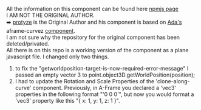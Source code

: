 All the information on this component can be found here [npmjs page](https://www.npmjs.com/package/aframe-curve-component/v/0.1.3)
 <br /> I AM NOT THE ORIGINAL AUTHOR.  
 ➡️ [protyze](https://github.com/protyze) is the Original Author and his component is based on [Ada's](https://github.com/AdaRoseCannon) aframe-curvez [component](https://github.com/AdaRoseCannon/aframe-curves). <br />
I am not sure why the repository for the original component has been deleted/privated.  <br />All there is on this repo is a working version of the component as a plane javascript file.
I changed only two things.
1) to fix the "getworldposition-target-is-now-required-error-message" I passed an empty vector 3 to point.object3D.getWorldPosition(position);
2) I had to update the Rotation and Scale Properties of the 'clone-along-curve' component. Previously, in A-Frame you declared a 'vec3' properties in the following format "'0 0 0'", but now you would format a 'vec3' property like this  "{ x: 1, y: 1, z: 1 }".

